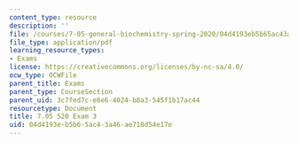 ```yaml
---
content_type: resource
description: ''
file: /courses/7-05-general-biochemistry-spring-2020/04d4193eb5b65ac43a46ae718d54e17e_MIT7_05S20_Exam_3_2019.pdf
file_type: application/pdf
learning_resource_types:
- Exams
license: https://creativecommons.org/licenses/by-nc-sa/4.0/
ocw_type: OCWFile
parent_title: Exams
parent_type: CourseSection
parent_uid: 3c7fed7c-e6e6-4024-b8a3-545f1b17ac44
resourcetype: Document
title: 7.05 S20 Exam 3
uid: 04d4193e-b5b6-5ac4-3a46-ae718d54e17e
---
```

